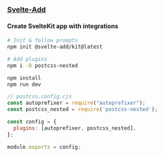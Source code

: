 ### [Svelte-Add](https://github.com/svelte-add/svelte-add#-svelte-add)

#### Create SvelteKit app with integrations
``` bash 
# Init & follow prompts
npm init @svelte-add/kit@latest

# Add plugins
npm i -D postcss-nested

npm install    
npm run dev
```

``` js
// postcss.config.cjs
const autoprefixer = require("autoprefixer");
const postcss_nested = require('postcss-nested');

const config = {
  plugins: [autoprefixer, postcss_nested],
};

module.exports = config;
```